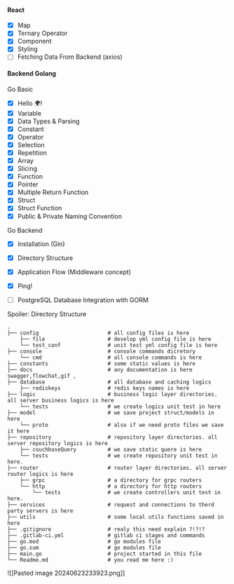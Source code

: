 #### React
- [x] Map
- [x] Ternary Operator
- [x] Component
- [x] Styling
- [ ] Fetching Data From Backend (axios)

#### Backend Golang
Go Basic
- [x] Hello 🌍!
- [x] Variable
- [x] Data Types & Parsing
- [x] Constant
- [x] Operator
- [x] Selection
- [x] Repetition
- [x] Array
- [x] Slicing
- [x] Function
- [x] Pointer
- [x] Multiple Return Function
- [x] Struct
- [x] Struct Function
- [x] Public & Private Naming Convention

Go Backend
- [x] Installation (Gin)
- [x] Directory Structure
- [x] Application Flow (Middleware concept)
- [x] Ping!
- [ ] PostgreSQL Database Integration with GORM


Spoiler: Directory Structure
```
.
├── config                      # all config files is here
    ├── file                    # develop yml config file is here
    └── test_conf               # unit test yml config file is here
├── console                     # console commands dicretory
    └── cmd                     # all console commands is here 
├── constants                   # some static values is here
├── docs                        # any documentation is here swagger,flowchat,gif , 
├── database                    # all database and caching logics
    ├── rediskeys               # redis keys names is here
├── logic                       # business logic layer directories. all server business logics is here
    └── tests                   # we create logics unit test in here
├── model                       # we save project struct/models in here
    └── proto                   # also if we need proto files we save it here
├── repository                  # repository layer directories. all server repository logics is here
    ├── couchbaseQuery          # we save static quere is here
    └── tests                   # we create repository unit test in here.
├── router                      # router layer directories. all server router logics is here 
    ├── grpc                    # a directory for grpc routers
    └── http                    # a directory for http routers
        └── tests               # we create controllers unit test in here.
├── services                    # request and connections to therd party servers is here
├── utils                       # some local utils functions saved in here
├── .gitignore                  # realy this need explain ?!?!?
├── .gitlab-ci.yml              # gitlab ci stages and commands
├── go.mod                      # go modules file
├── go.sum                      # go modules file
├── main.go                     # project started in this file
└── Readme.md                   # you read me here :)
```


![[Pasted image 20240623233923.png]]